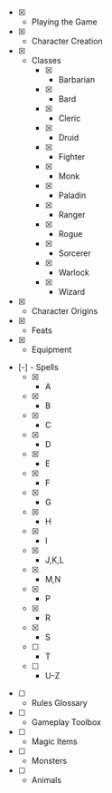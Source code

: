 * [x] - Playing the Game
* [x] - Character Creation
* [x] - Classes
    * [x] - Barbarian
    * [x] - Bard
    * [x] - Cleric
    * [x] - Druid
    * [x] - Fighter
    * [x] - Monk
    * [x] - Paladin
    * [x] - Ranger
    * [x] - Rogue
    * [x] - Sorcerer
    * [x] - Warlock
    * [x] - Wizard
* [x] - Character Origins
* [x] - Feats
* [x] - Equipment
* [-] - Spells
    * [x] - A
    * [x] - B
    * [x] - C
    * [x] - D
    * [x] - E
    * [x] - F
    * [x] - G
    * [x] - H
    * [x] - I
    * [x] - J,K,L
    * [x] - M,N
    * [x] - P
    * [x] - R
    * [x] - S
    * [ ] - T
    * [ ] - U-Z
* [ ] - Rules Glossary
* [ ] - Gameplay Toolbox
* [ ] - Magic Items
* [ ] - Monsters
* [ ] - Animals

